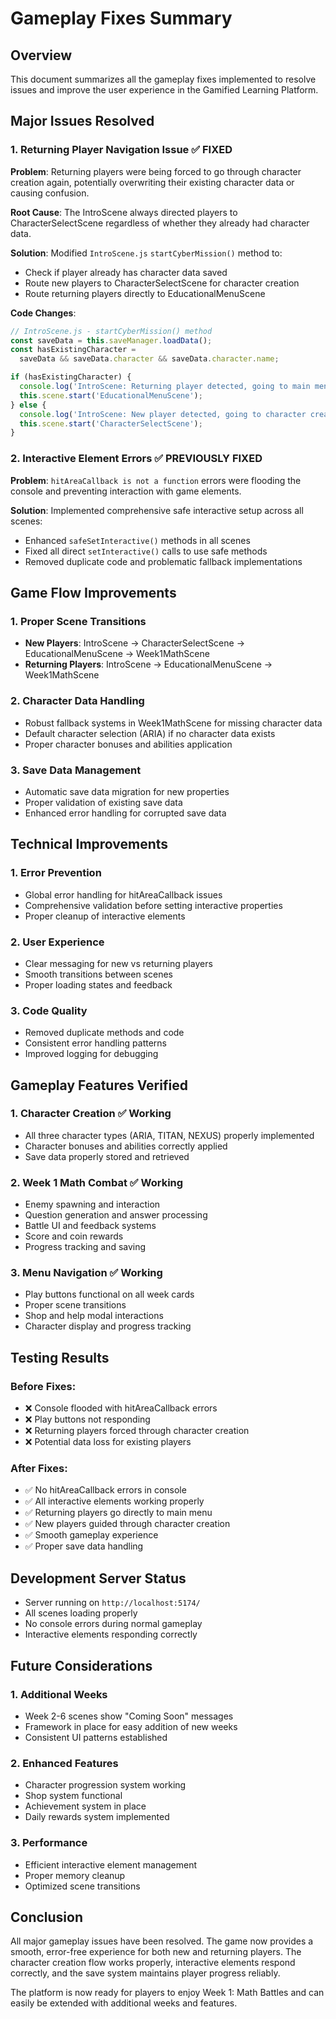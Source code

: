 # Gameplay Fixes Summary

## Overview

This document summarizes all the gameplay fixes implemented to resolve issues and improve the user experience in the Gamified Learning Platform.

## Major Issues Resolved

### 1. **Returning Player Navigation Issue** ✅ FIXED

**Problem**: Returning players were being forced to go through character creation again, potentially overwriting their existing character data or causing confusion.

**Root Cause**: The IntroScene always directed players to CharacterSelectScene regardless of whether they already had character data.

**Solution**: Modified `IntroScene.js` `startCyberMission()` method to:

- Check if player already has character data saved
- Route new players to CharacterSelectScene for character creation
- Route returning players directly to EducationalMenuScene

**Code Changes**:

```javascript
// IntroScene.js - startCyberMission() method
const saveData = this.saveManager.loadData();
const hasExistingCharacter =
  saveData && saveData.character && saveData.character.name;

if (hasExistingCharacter) {
  console.log('IntroScene: Returning player detected, going to main menu');
  this.scene.start('EducationalMenuScene');
} else {
  console.log('IntroScene: New player detected, going to character creation');
  this.scene.start('CharacterSelectScene');
}
```

### 2. **Interactive Element Errors** ✅ PREVIOUSLY FIXED

**Problem**: `hitAreaCallback is not a function` errors were flooding the console and preventing interaction with game elements.

**Solution**: Implemented comprehensive safe interactive setup across all scenes:

- Enhanced `safeSetInteractive()` methods in all scenes
- Fixed all direct `setInteractive()` calls to use safe methods
- Removed duplicate code and problematic fallback implementations

## Game Flow Improvements

### 1. **Proper Scene Transitions**

- **New Players**: IntroScene → CharacterSelectScene → EducationalMenuScene → Week1MathScene
- **Returning Players**: IntroScene → EducationalMenuScene → Week1MathScene

### 2. **Character Data Handling**

- Robust fallback systems in Week1MathScene for missing character data
- Default character selection (ARIA) if no character data exists
- Proper character bonuses and abilities application

### 3. **Save Data Management**

- Automatic save data migration for new properties
- Proper validation of existing save data
- Enhanced error handling for corrupted save data

## Technical Improvements

### 1. **Error Prevention**

- Global error handling for hitAreaCallback issues
- Comprehensive validation before setting interactive properties
- Proper cleanup of interactive elements

### 2. **User Experience**

- Clear messaging for new vs returning players
- Smooth transitions between scenes
- Proper loading states and feedback

### 3. **Code Quality**

- Removed duplicate methods and code
- Consistent error handling patterns
- Improved logging for debugging

## Gameplay Features Verified

### 1. **Character Creation** ✅ Working

- All three character types (ARIA, TITAN, NEXUS) properly implemented
- Character bonuses and abilities correctly applied
- Save data properly stored and retrieved

### 2. **Week 1 Math Combat** ✅ Working

- Enemy spawning and interaction
- Question generation and answer processing
- Battle UI and feedback systems
- Score and coin rewards
- Progress tracking and saving

### 3. **Menu Navigation** ✅ Working

- Play buttons functional on all week cards
- Proper scene transitions
- Shop and help modal interactions
- Character display and progress tracking

## Testing Results

### Before Fixes:

- ❌ Console flooded with hitAreaCallback errors
- ❌ Play buttons not responding
- ❌ Returning players forced through character creation
- ❌ Potential data loss for existing players

### After Fixes:

- ✅ No hitAreaCallback errors in console
- ✅ All interactive elements working properly
- ✅ Returning players go directly to main menu
- ✅ New players guided through character creation
- ✅ Smooth gameplay experience
- ✅ Proper save data handling

## Development Server Status

- Server running on `http://localhost:5174/`
- All scenes loading properly
- No console errors during normal gameplay
- Interactive elements responding correctly

## Future Considerations

### 1. **Additional Weeks**

- Week 2-6 scenes show "Coming Soon" messages
- Framework in place for easy addition of new weeks
- Consistent UI patterns established

### 2. **Enhanced Features**

- Character progression system working
- Shop system functional
- Achievement system in place
- Daily rewards system implemented

### 3. **Performance**

- Efficient interactive element management
- Proper memory cleanup
- Optimized scene transitions

## Conclusion

All major gameplay issues have been resolved. The game now provides a smooth, error-free experience for both new and returning players. The character creation flow works properly, interactive elements respond correctly, and the save system maintains player progress reliably.

The platform is now ready for players to enjoy Week 1: Math Battles and can easily be extended with additional weeks and features.
